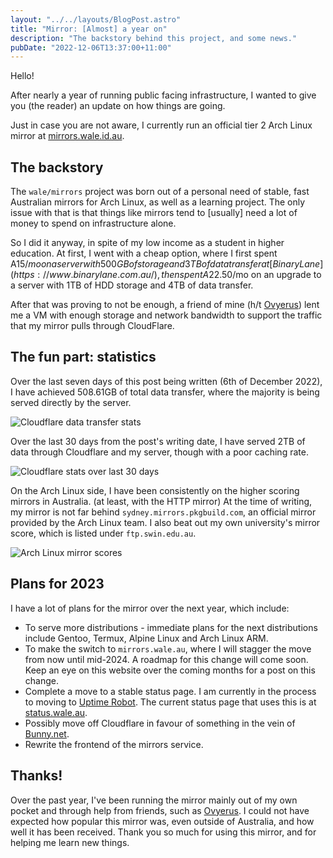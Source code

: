 ```yaml
---
layout: "../../layouts/BlogPost.astro"
title: "Mirror: [Almost] a year on"
description: "The backstory behind this project, and some news."
pubDate: "2022-12-06T13:37:00+11:00"
---
```


Hello!

After nearly a year of running public facing infrastructure, I wanted to give you (the reader) an update on how things are going.

Just in case you are not aware, I currently run an official tier 2 Arch Linux mirror at [mirrors.wale.id.au](https://mirrors.wale.id.au).

## The backstory
The `wale/mirrors` project was born out of a personal need of stable, fast Australian mirrors for Arch Linux, as well as a learning project. The only issue with that is that things like mirrors tend to [usually] need a lot of money to spend on infrastructure alone. 

So I did it anyway, in spite of my low income as a student in higher education. At first, I went with a cheap option, where I first spent A$15/mo on a server with 500GB of storage and 3TB of data transfer at [BinaryLane](https://www.binarylane.com.au/), then spent A$22.50/mo on an upgrade to a server with 1TB of HDD storage and 4TB of data transfer.

After that was proving to not be enough, a friend of mine (h/t [Ovyerus](https://ovyerus.com/?utm_medium=referral&utm_source=Wale&utm_campaign=friends)) lent me a VM with enough storage and network bandwidth to support the traffic that my mirror pulls through CloudFlare.

## The fun part: statistics
Over the last seven days of this post being written (6th of December 2022), I have achieved 508.61GB of total data transfer, where the majority is being served directly by the server.

![Cloudflare data transfer stats](https://i.imgur.com/YsIZ9LU.png)

Over the last 30 days from the post's writing date, I have served 2TB of data through Cloudflare and my server, though with a poor caching rate.

![Cloudflare stats over last 30 days](https://i.imgur.com/jWZM1R6.png)

On the Arch Linux side, I have been consistently on the higher scoring mirrors in Australia. (at least, with the HTTP mirror) At the time of writing, my mirror is not far behind `sydney.mirrors.pkgbuild.com`, an official mirror provided by the Arch Linux team. I also beat out my own university's mirror score, which is listed under `ftp.swin.edu.au`.

![Arch Linux mirror scores](https://i.imgur.com/weeiQjF.png)

## Plans for 2023
I have a lot of plans for the mirror over the next year, which include:
- To serve more distributions - immediate plans for the next distributions include Gentoo, Termux, Alpine Linux and Arch Linux ARM.
- To make the switch to `mirrors.wale.au`, where I will stagger the move from now until mid-2024. A roadmap for this change will come soon. Keep an eye on this website over the coming months for a post on this change.
- Complete a move to a stable status page. I am currently in the process to moving to [Uptime Robot](https://uptimerobot.com). The current status page that uses this is at [status.wale.au](https://status.wale.au).
- Possibly move off Cloudflare in favour of something in the vein of [Bunny.net](https://bunny.net).
- Rewrite the frontend of the mirrors service.

## Thanks!
Over the past year, I've been running the mirror mainly out of my own pocket and through help from friends, such as [Ovyerus](https://ovyerus.com/?utm_medium=referral&utm_source=Wale&utm_campaign=friends). I could not have expected how popular this mirror was, even outside of Australia, and how well it has been received. Thank you so much for using this mirror, and for helping me learn new things.